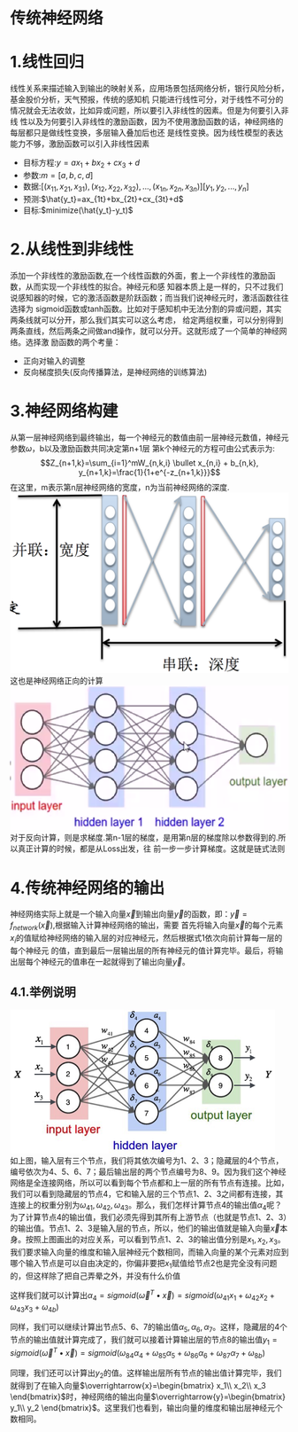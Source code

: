 传统神经网络
===

# 1.线性回归
线性关系来描述输入到输出的映射关系，应用场景包括网络分析，银行风险分析，基金股价分析，天气预报，传统的感知机
只能进行线性可分，对于线性不可分的情况就会无法收敛，比如异或问题，所以要引入非线性的因素。但是为何要引入非线
性以及为何要引入非线性的激励函数，因为不使用激励函数的话，神经网络的每层都只是做线性变换，多层输入叠加后也还
是线性变换。因为线性模型的表达能力不够，激励函数可以引入非线性因素
- 目标方程:$y=ax_1+bx_2+cx_3+d$
- 参数:$m=[a,b,c,d]$
- 数据:$[(x_{11},x_{21},x_{31}),(x_{12},x_{22},x_{32}),...,(x_{1n},x_{2n},x_{3n})] [y_1,y_2,...,y_n]$
- 预测:$\hat{y_t}=ax_{1t}+bx_{2t}+cx_{3t}+d$
- 目标:$minimize(\hat{y_t}-y_t)$

# 2.从线性到非线性
添加一个非线性的激励函数,在一个线性函数的外面，套上一个非线性的激励函数，从而实现一个非线性的拟合。神经元和感
知器本质上是一样的，只不过我们说感知器的时候，它的激活函数是阶跃函数；而当我们说神经元时，激活函数往往选择为
sigmoid函数或tanh函数。比如对于感知机中无法分割的异或问题，其实两条线就可以分开，那么我们其实可以这么考虑，
给定两组权重，可以分别得到两条直线，然后两条之间做and操作，就可以分开。这就形成了一个简单的神经网络。选择激
励函数的两个考量：
- 正向对输入的调整
- 反向梯度损失(反向传播算法，是神经网络的训练算法)

# 3.神经网络构建
从第一层神经网络到最终输出，每一个神经元的数值由前一层神经元数值，神经元参数$\omega$，b以及激励函数共同决定第n+1层
第k个神经元的方程可由公式表示为:
$$Z_{n+1,k}=\sum_{i=1}^mW_{n,k,i} \bullet x_{n,i} + b_{n,k}, y_{n+1,k}=\frac{1}{1+e^{-z_{n+1,k}}}$$
在这里，m表示第n层神经网络的宽度，n为当前神经网络的深度.<br/>
![images](images/09.png)<br/>
这也是神经网络正向的计算<br/>
![images](images/10.png)<br/>
对于反向计算，则是求梯度.第n-1层的梯度，是用第n层的梯度除以参数得到的.所以真正计算的时候，都是从Loss出发，往
前一步一步计算梯度。这就是链式法则

# 4.传统神经网络的输出
神经网络实际上就是一个输入向量$\overrightarrow{x}$到输出向量$\overrightarrow{y}$的函数，即：$\overrightarrow{y}=f_{network}(\overrightarrow{x})$,根据输入计算神经网络的输出，需要
首先将输入向量$\overrightarrow{x}$的每个元素$x_i$的值赋给神经网络的输入层的对应神经元，然后根据式1依次向前计算每一层的每个神经元
的值，直到最后一层输出层的所有神经元的值计算完毕。最后，将输出层每个神经元的值串在一起就得到了输出向量$\overrightarrow{y}$。

## 4.1.举例说明
![images](images/11.png)<br/>
如上图，输入层有三个节点，我们将其依次编号为1、2、3；隐藏层的4个节点，编号依次为4、5、6、7；最后输出层的两个节点编号为8、9。因为我们这个神经网络是全连接网络，所以可以看到每个节点都和上一层的所有节点有连接。比如，我们可以看到隐藏层的节点4，它和输入层的三个节点1、2、3之间都有连接，其连接上的权重分别为$\omega_{41},\omega_{42},\omega_{43}$。那么，我们怎样计算节点4的输出值$\alpha_4$呢？
为了计算节点4的输出值，我们必须先得到其所有上游节点（也就是节点1、2、3）的输出值。节点1、2、3是输入层的节点，所以，他们的输出值就是输入向量$\overrightarrow{x}$本身。按照上图画出的对应关系，可以看到节点1、2、3的输出值分别是$x_1,x_2,x_3$。我们要求输入向量的维度和输入层神经元个数相同，而输入向量的某个元素对应到哪个输入节点是可以自由决定的，你偏非要把$x_1$赋值给节点2也是完全没有问题的，但这样除了把自己弄晕之外，并没有什么价值

这样我们就可以计算出$\alpha_4 = sigmoid(\overrightarrow{\omega}^T \bullet \overrightarrow{x})=sigmoid(\omega_{41}x_1+\omega_{42}x_2+\omega_{43}x_3+\omega_{4b})$

同样，我们可以继续计算出节点5、6、7的输出值$\alpha_5,\alpha_6,\alpha_7$。这样，隐藏层的4个节点的输出值就计算完成了，我们就可以接着计算输出层的节点8的输出值$y_1=sigmoid(\overrightarrow{\omega}^T \bullet \overrightarrow{x})=sigmoid(\omega_{84}\alpha_4+\omega_{85}\alpha_5+\omega_{86}\alpha_6+\omega_{87}\alpha_7+\omega_{8b})$

同理，我们还可以计算出$y_2$的值。这样输出层所有节点的输出值计算完毕，我们就得到了在输入向量$\overrightarrow{x}=\begin{bmatrix}
x_1\\
x_2\\
x_3
\end{bmatrix}$时，神经网络的输出向量$\overrightarrow{y}=\begin{bmatrix}
y_1\\
y_2
\end{bmatrix}$。这里我们也看到，输出向量的维度和输出层神经元个数相同。































